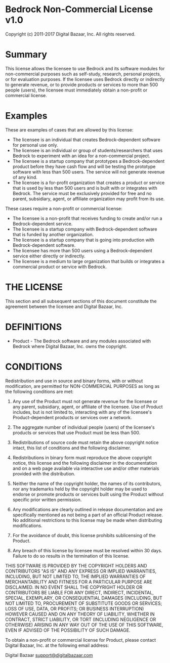 Bedrock Non-Commercial License v1.0
===================================

Copyright (c) 2011-2017 Digital Bazaar, Inc.
All rights reserved.

Summary
=======

This license allows the licensee to use Bedrock and its software modules
for non-commercial purposes such as self-study, research, personal
projects, or for evaluation purposes. If the licensee uses Bedrock
directly or indirectly to generate revenue, or to provide products or
services to more than 500 people (users), the licensee must immediately
obtain a non-profit or commercial license.

Examples
========

These are examples of cases that are allowed by this license:

* The licensee is an individual that creates Bedrock-dependent software for
  personal use only.
* The licensee is an individual or group of students/researchers that uses
  Bedrock to experiment with an idea for a non-commercial project.
* The licensee is a startup company that prototypes a Bedrock-dependent
  product before they have cash flow and will be testing the prototype
  software with less than 500 users. The service will not generate revenue
  of any kind.
* The licensee is a for-profit organization that creates a product or
  service that is used by less than 500 users and is built with or
  integrates with Bedrock. The service must be exclusively provided for free
  and no parent, subsidiary, agent, or affiliate organization may profit
  from its use.

These cases require a non-profit or commercial license:

* The licensee is a non-profit that receives funding to create and/or run a
  Bedrock-dependent service.
* The licensee is a startup company with Bedrock-dependent software that is
  funded by another organization.
* The licensee is a startup company that is going into production with
  Bedrock-dependent software.
* The licensee has more than 500 users using a Bedrock-dependent service
  either directly or indirectly.
* The licensee is a medium to large organization that builds or integrates a
  commercial product or service with Bedrock.

THE LICENSE
===========

This section and all subsequent sections of this document constitute the
agreement between the licensee and Digital Bazaar, Inc.

DEFINITIONS
===========

* Product - The Bedrock software and any modules associated with Bedrock
  where Digital Bazaar, Inc. owns the copyright.

CONDITIONS
==========

Redistribution and use in source and binary forms, with or without
modification, are permitted for NON-COMMERCIAL PURPOSES as long as the
following conditions are met:

1. Any use of the Product must not generate revenue for the licensee or
   any parent, subsidiary, agent, or affiliate of the licensee. Use of
   Product includes, but is not limited to, interacting with any of the
   licensee's Product-dependent products or services over a network.

2. The aggregate number of individual people (users) of the licensee's
   products or services that use Product must be less than 500.

3. Redistributions of source code must retain the above copyright notice
   intact, this list of conditions and the following disclaimer.

4. Redistributions in binary form must reproduce the above copyright
   notice, this license and the following disclaimer in the documentation and
   on a web page available via interactive use and/or other materials
   provided with the distribution.

5. Neither the name of the copyright holder, the names of its
   contributors, nor any trademarks held by the copyright holder may be used
   to endorse or promote products or services built using the Product without
   specific prior written permission.

6. Any modifications are clearly outlined in release documentation and are
   specifically mentioned as not being a part of an official Product release.
   No additional restrictions to this license may be made when distributing
   modifications.

7. For the avoidance of doubt, this license prohibits sublicensing of the
   Product.

8. Any breach of this license by licensee must be resolved within 30 days.
   Failure to do so results in the termination of this license.

THIS SOFTWARE IS PROVIDED BY THE COPYRIGHT HOLDERS AND CONTRIBUTORS "AS
IS" AND ANY EXPRESS OR IMPLIED WARRANTIES, INCLUDING, BUT NOT LIMITED TO,
THE IMPLIED WARRANTIES OF MERCHANTABILITY AND FITNESS FOR A PARTICULAR
PURPOSE ARE DISCLAIMED. IN NO EVENT SHALL THE COPYRIGHT HOLDER OR
CONTRIBUTORS BE LIABLE FOR ANY DIRECT, INDIRECT, INCIDENTAL, SPECIAL,
EXEMPLARY, OR CONSEQUENTIAL DAMAGES (INCLUDING, BUT NOT LIMITED TO,
PROCUREMENT OF SUBSTITUTE GOODS OR SERVICES; LOSS OF USE, DATA, OR
PROFITS; OR BUSINESS INTERRUPTION) HOWEVER CAUSED AND ON ANY THEORY OF
LIABILITY, WHETHER IN CONTRACT, STRICT LIABILITY, OR TORT (INCLUDING
NEGLIGENCE OR OTHERWISE) ARISING IN ANY WAY OUT OF THE USE OF THIS
SOFTWARE, EVEN IF ADVISED OF THE POSSIBILITY OF SUCH DAMAGE.

To obtain a non-profit or commercial license for Product, please contact
Digital Bazaar, Inc. at the following email address:

Digital Bazaar <support@digitalbazaar.com>
